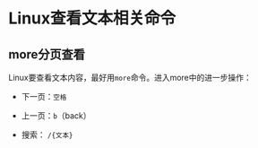 # Linux查看文本相关命令

## more分页查看

Linux要查看文本内容，最好用``more``命令。进入more中的进一步操作：

- 下一页：``空格``

- 上一页：``b``（back）

- 搜索： ``/{文本}``  


